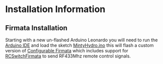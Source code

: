 # Installation Information

## Firmata Installation

Starting with a new un-flashed Arduino Leonardo you will need to run the [Arduino IDE](https://www.arduino.cc/en/Main/Software) and load the sketch [MintyHydro.ino](../ino/MintyHydro.ino) this will flash a custom version of [Configurable Firmata](https://github.com/firmata/ConfigurableFirmata) which includes support for [RCSwitchFirmata](https://github.com/git-developer/RCSwitchFirmata) to send RF433Mhz remote control signals.







